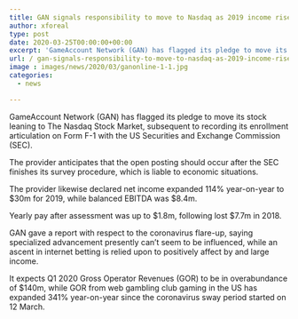 ```yaml
---
title: GAN signals responsibility to move to Nasdaq as 2019 income rises 114
author: xforeal 
type: post
date: 2020-03-25T00:00:00+00:00
excerpt: 'GameAccount Network (GAN) has flagged its pledge to move its stock inclining to The Nasdaq Stock Market, in the wake of recording its enlistment proclamation on Form F-1 with the US Securities and Exchange Commission (SEC) '
url: / gan-signals-responsibility-to-move-to-nasdaq-as-2019-income-rises-114/
image : images/news/2020/03/ganonline-1-1.jpg
categories:
  - news

---
```

GameAccount Network (GAN) has flagged its pledge to move its stock leaning to The Nasdaq Stock Market, subsequent to recording its enrollment articulation on Form F-1 with the US Securities and Exchange Commission (SEC). 

The provider anticipates that the open posting should occur after the SEC finishes its survey procedure, which is liable to economic situations. 

The provider likewise declared net income expanded 114&percnt; year-on-year to $30m for 2019, while balanced EBITDA was $8.4m. 

Yearly pay after assessment was up to $1.8m, following lost $7.7m in 2018. 

GAN gave a report with respect to the coronavirus flare-up, saying specialized advancement presently can&#8217;t seem to be influenced, while an ascent in internet betting is relied upon to positively affect by and large income. 

It expects Q1 2020 Gross Operator Revenues (GOR) to be in overabundance of $140m, while GOR from web gambling club gaming in the US has expanded 341&percnt; year-on-year since the coronavirus sway period started on 12 March.
